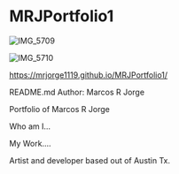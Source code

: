 # MRJPortfolio1

![IMG_5709](https://github.com/MRJorge1119/MRJPortfolio1/assets/144562386/3e950302-93c4-491f-95ee-130e4aee6192)

![IMG_5710](https://github.com/MRJorge1119/MRJPortfolio1/assets/144562386/e5f3b3d3-be94-4d43-b567-2e3cc45d9078)

https://mrjorge1119.github.io/MRJPortfolio1/ 

README.md
Author: Marcos R Jorge

Portfolio of Marcos R Jorge

Who am I... 

My Work....

Artist and developer based out of Austin Tx. 

